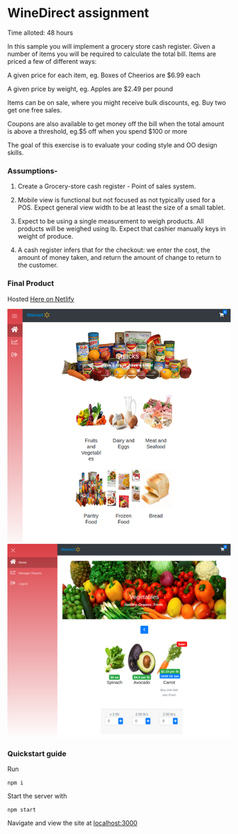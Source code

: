 # WineDirect assignment

Time alloted: 48 hours

In this sample you will implement a grocery store cash register. Given a number of items you will be required to calculate the total bill. Items are priced a few of different ways:

A given price for each item, eg. Boxes of Cheerios are $6.99 each

A given price by weight, eg. Apples are $2.49 per pound

Items can be on sale, where you might receive bulk discounts, eg. Buy two get one free sales.

Coupons are also available to get money off the bill when the total amount is above a threshold, eg.$5 off when you spend $100 or more

The goal of this exercise is to evaluate your coding style and OO design skills. 


### Assumptions-

1. Create a Grocery-store cash register - Point of sales system.

2. Mobile view is functional but not focused as not typically used for a POS. Expect general view width to be at least the size of a small tablet.

3. Expect to be using a single measurement to weigh products. All products will be weighed using lb. Expect that cashier manually keys in weight of produce.

4. A cash register infers that for the checkout: we enter the cost, the amount of money taken, and return the amount of change to return to the customer.

### Final Product

Hosted [Here on Netlify](https://zen-joliot-f34c37.netlify.com/)

![home-page](./public/home-page.png)
![veggie-page](./public/veggie-page.png)

### Quickstart guide

Run 

```
npm i
```
Start the server with 
```
npm start
```
Navigate and view the site at [localhost:3000](localhost:3000)
